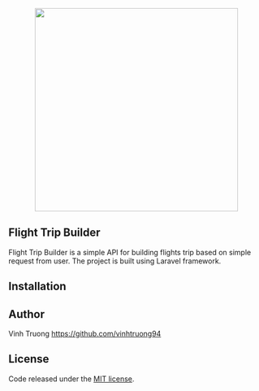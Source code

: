 <p align="center"><a href="https://laravel.com" target="_blank"><img src="https://raw.githubusercontent.com/laravel/art/master/logo-lockup/5%20SVG/2%20CMYK/1%20Full%20Color/laravel-logolockup-cmyk-red.svg" width="400"></a></p>

## Flight Trip Builder

Flight Trip Builder is a simple API for building flights trip based on simple request from user.
The project is built using Laravel framework.

## Installation

## Author
Vinh Truong
https://github.com/vinhtruong94

## License

Code released under the [MIT license](https://opensource.org/licenses/MIT).

